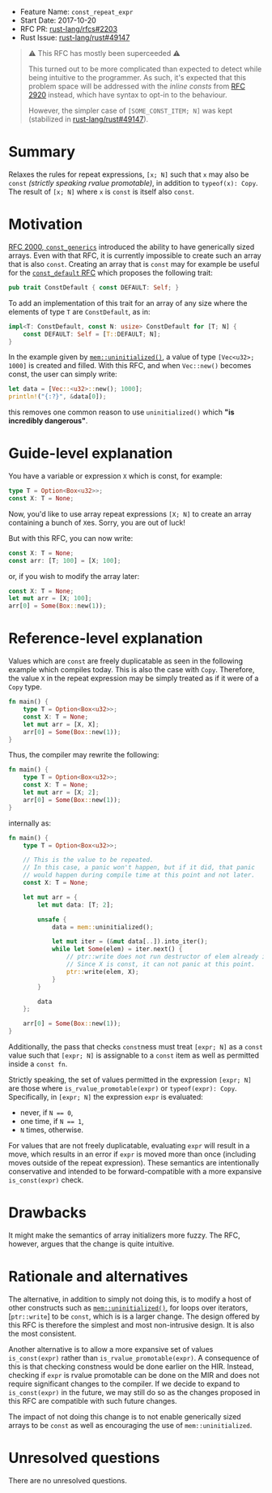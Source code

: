- Feature Name: `const_repeat_expr`
- Start Date: 2017-10-20
- RFC PR: [rust-lang/rfcs#2203](https://github.com/rust-lang/rfcs/pull/2203)
- Rust Issue: [rust-lang/rust#49147](https://github.com/rust-lang/rust/issues/49147)

> ⚠ This RFC has mostly been superceeded ⚠
>
> This turned out to be more complicated than expected to detect while being intuitive to the programmer.  As such, it's expected that this problem space will be addressed with the *inline consts* from [RFC 2920] instead, which have syntax to opt-in to the behaviour.
>
> However, the simpler case of `[SOME_CONST_ITEM; N]` was kept (stabilized in [rust-lang/rust#49147]).

[RFC 2920]: https://github.com/rust-lang/rfcs/blob/master/text/2920-inline-const.md
[rust-lang/rust#49147]: https://github.com/rust-lang/rust/issues/49147

# Summary
[summary]: #summary

Relaxes the rules for repeat expressions, `[x; N]` such that `x` may also be
`const` *(strictly speaking rvalue promotable)*, in addition to `typeof(x): Copy`.
The result of `[x; N]` where `x` is `const` is itself also `const`.

# Motivation
[motivation]: #motivation

[RFC 2000, `const_generics`]: https://github.com/rust-lang/rfcs/blob/master/text/2000-const-generics.md
[`const_default` RFC]: https://github.com/Centril/rfcs/blob/rfc/const-default/text/0000-const-default.md

[RFC 2000, `const_generics`] introduced the ability to have generically sized
arrays. Even with that RFC, it is currently impossible to create such an array
that is also `const`. Creating an array that is `const` may for example be
useful for the [`const_default` RFC] which proposes the following trait:

```rust
pub trait ConstDefault { const DEFAULT: Self; }
```

To add an implementation of this trait for an array of any size where the
elements of type `T` are `ConstDefault`, as in:

```rust
impl<T: ConstDefault, const N: usize> ConstDefault for [T; N] {
    const DEFAULT: Self = [T::DEFAULT; N];
}
```

[`mem::uninitialized()`]: https://doc.rust-lang.org/nightly/std/mem/fn.uninitialized.html

In the example given by [`mem::uninitialized()`], a value of type
`[Vec<u32>; 1000]` is created and filled. With this RFC, and when `Vec::new()`
becomes const, the user can simply write:

```rust
let data = [Vec::<u32>::new(); 1000];
println!("{:?}", &data[0]);
```

this removes one common reason to use `uninitialized()` which **"is incredibly
dangerous"**.

# Guide-level explanation
[guide-level-explanation]: #guide-level-explanation

You have a variable or expression `X` which is const, for example:

```rust
type T = Option<Box<u32>>;
const X: T = None;
```

Now, you'd like to use array repeat expressions `[X; N]` to create an array
containing a bunch of `X`es. Sorry, you are out of luck!

But with this RFC, you can now write:

```rust
const X: T = None;
const arr: [T; 100] = [X; 100];
```

or, if you wish to modify the array later:

```rust
const X: T = None;
let mut arr = [X; 100];
arr[0] = Some(Box::new(1));
```

# Reference-level explanation
[reference-level-explanation]: #reference-level-explanation

Values which are `const` are freely duplicatable as seen in the following
example which compiles today. This is also the case with `Copy`. Therefore, the
value `X` in the repeat expression may be simply treated as if it were of a
`Copy` type.

```rust
fn main() {
    type T = Option<Box<u32>>;
    const X: T = None;
    let mut arr = [X, X];
    arr[0] = Some(Box::new(1));
}
```

Thus, the compiler may rewrite the following:

```rust
fn main() {
    type T = Option<Box<u32>>;
    const X: T = None;
    let mut arr = [X; 2];
    arr[0] = Some(Box::new(1));
}
```

internally as:

```rust
fn main() {
    type T = Option<Box<u32>>;

    // This is the value to be repeated.
    // In this case, a panic won't happen, but if it did, that panic
    // would happen during compile time at this point and not later.
    const X: T = None;

    let mut arr = {
        let mut data: [T; 2];

        unsafe {
            data = mem::uninitialized();

            let mut iter = (&mut data[..]).into_iter();
            while let Some(elem) = iter.next() {
                // ptr::write does not run destructor of elem already in array.
                // Since X is const, it can not panic at this point.
                ptr::write(elem, X);
            }
        }

        data
    };

    arr[0] = Some(Box::new(1));
}
```

Additionally, the pass that checks `const`ness must treat `[expr; N]` as a
`const` value such that `[expr; N]` is assignable to a `const` item as well
as permitted inside a `const fn`.

Strictly speaking, the set of values permitted in the expression `[expr; N]`
are those where `is_rvalue_promotable(expr)` or `typeof(expr): Copy`.
Specifically, in `[expr; N]` the expression `expr` is evaluated:
+ never, if `N == 0`,
+ one time, if `N == 1`,
+ `N` times, otherwise.

For values that are not freely duplicatable, evaluating `expr` will result in
a move, which results in an error if `expr` is moved more than once (including
moves outside of the repeat expression). These semantics are intentionally
conservative and intended to be forward-compatible with a more expansive
`is_const(expr)` check.

# Drawbacks
[drawbacks]: #drawbacks

It might make the semantics of array initializers more fuzzy. The RFC, however,
argues that the change is quite intuitive.

# Rationale and alternatives
[alternatives]: #alternatives

[`ptr::write(..)`]: https://doc.rust-lang.org/nightly/std/ptr/fn.write.html

The alternative, in addition to simply not doing this, is to modify a host of
other constructs such as [`mem::uninitialized()`], for loops over iterators,
[`ptr::write`] to be `const`, which is is a larger change. The design offered by
this RFC is therefore the simplest and most non-intrusive design. It is also
the most consistent.

Another alternative is to allow a more expansive set of values `is_const(expr)`
rather than `is_rvalue_promotable(expr)`. A consequence of this is that checking
constness would be done earlier on the HIR. Instead, checking if `expr` is
rvalue promotable can be done on the MIR and does not require significant
changes to the compiler. If we decide to expand to `is_const(expr)` in the
future, we may still do so as the changes proposed in this RFC are
compatible with such future changes.

The impact of not doing this change is to not enable generically sized arrays to
be `const` as well as encouraging the use of `mem::uninitialized`.

# Unresolved questions
[unresolved]: #unresolved-questions

There are no unresolved questions.
